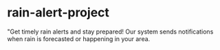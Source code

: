# rain-alert-project
"Get timely rain alerts and stay prepared! Our system sends notifications when rain is forecasted or happening in your area.
